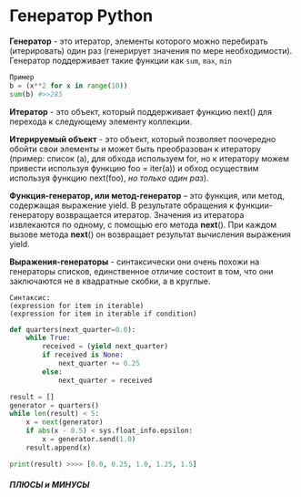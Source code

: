 # Генератор Python

**Генератор** - это итератор, элементы которого можно перебирать (итерировать) один раз (генерирует значения по мере необходимости). Генератор поддерживает такие функции как `sum`, `max`, `min`

```python
Пример
b = (x**2 for x in range(10))
sum(b) #>>285

```

**Итератор** - это объект, который поддерживает функцию next() для перехода к следующему элементу коллекции.

**Итерируемый объект** - это объект, который позволяет поочередно обойти свои элементы и может быть преобразован к итератору (пример: список (a), для обхода используем for, но к итератору можем привести используя функцию foo = iter(a)) и обход осуществим используя функцию next(foo), *но только один раз*).

**Функция-генератор, или метод-генератор** – это функция, или метод, содержащая выражение yield. В результате обращения к функции-генератору возвращается итератор. Значения из итератора извлекаются по одному, с помощью его метода __next__(). При каждом вызове метода __next__() он возвращает результат вычисления выражения yield.  

**Выражения-генераторы**  -  синтаксически они очень похожи на генераторы списков, единственное отличие состоит в том, что они заключаются не в квадратные скобки, а в круглые.

```
Синтаксис:
(expression for item in iterable)
(expression for item in iterable if condition)
```

```python
def quarters(next_quarter=0.0):
    while True:
        received = (yield next_quarter)
        if received is None:
            next_quarter += 0.25
        else:
            next_quarter = received

result = []
generator = quarters()
while len(result) < 5:
    x = next(generator)
    if abs(x - 0.5) < sys.float_info.epsilon:
        x = generator.send(1.0)
    result.append(x)

print(result) >>>> [0.0, 0.25, 1.0, 1.25, 1.5]
```
##### ПЛЮСЫ и МИНУСЫ ##



